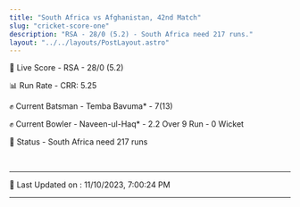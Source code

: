 ```yaml
---
title: "South Africa vs Afghanistan, 42nd Match"
slug: "cricket-score-one"
description: "RSA - 28/0 (5.2) - South Africa need 217 runs."
layout: "../../layouts/PostLayout.astro"
---
```


🔴 Live Score - RSA - 28/0 (5.2)  

📊 Run Rate - CRR: 5.25  

✊ Current Batsman - Temba Bavuma* - 7(13)  

✊ Current Bowler - Naveen-ul-Haq* - 2.2 Over 9 Run - 0 Wicket  

📑 Status - South Africa need 217 runs

<br />

***

📝 Last Updated on : 11/10/2023, 7:00:24 PM

***

